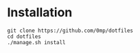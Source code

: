 # Installation

    git clone https://github.com/0mp/dotfiles
    cd dotfiles
    ./manage.sh install


